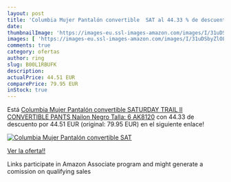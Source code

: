 ```yaml
---
layout: post
title: 'Columbia Mujer Pantalón convertible  SAT al 44.33 % de descuento'
date: 
thumbnailImage: 'https://images-eu.ssl-images-amazon.com/images/I/31uDSbyZlOL._SL200_.jpg'
images: [ 'https://images-eu.ssl-images-amazon.com/images/I/31uDSbyZlOL._SL200_.jpg' ]
comments: true
category: ofertas
author: ring
slug: B00L1RBUFK
description:
actualPrice: 44.51 EUR
comparePrice: 79.95 EUR
inStock: true
---
```


Está [Columbia Mujer Pantalón convertible  SATURDAY TRAIL II CONVERTIBLE PANTS  Nailon Negro  Talla: 6  AK8120](https://www.amazon.es/dp/B00L1RBUFK/?tag=tolees-21) con 44.33 de descuento por 44.51 EUR (original: 79.95 EUR) en el siguiente enlace!

[![Columbia Mujer Pantalón convertible  SAT](https://images-eu.ssl-images-amazon.com/images/I/31uDSbyZlOL._SL200_.jpg)](https://www.amazon.es/dp/B00L1RBUFK/?tag=tolees-21)

[Ver la oferta!!](https://www.amazon.es/dp/B00L1RBUFK/?tag=tolees-21)

Links participate in Amazon Associate program and might generate a comission on qualifying sales


